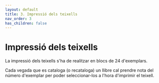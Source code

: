 ```yaml
---
layout: default
title: 3. Impressió dels teixells
nav_order: 3
has_children: false 
---
```



# Impressió dels teixells

La impressió dels teixells s'ha de realitzar en blocs de 24 d'exemplars.

Cada vegada que es cataloga (o recataloga) un llibre cal prendre nota del número d'exemplar per poder seleccionar-los a l'hora d'imprimir el teixell.






